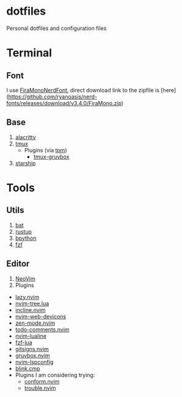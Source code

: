 # dotfiles
Personal dotfiles and configuration files

# Terminal

## Font

I use [FiraMonoNerdFont](https://www.nerdfonts.com/font-downloads), direct download link to the zipfile is [here] (https://github.com/ryanoasis/nerd-fonts/releases/download/v3.4.0/FiraMono.zip)

## Base
1. [alacritty](https://github.com/alacritty/alacritty)
2. [tmux](https://github.com/tmux/tmux)
    - Plugins (via [tpm](https://github.com/tmux-plugins/tpm))
        - [tmux-gruvbox](https://github.com/egel/tmux-gruvbox)
3. [starship](https://starship.rs/)

# Tools

## Utils

1. [bat](https://github.com/sharkdp/bat)
2. [rustup](https://rustup.rs/)
3. [bpython](https://github.com/bpython/bpython)
4. [fzf](https://github.com/junegunn/fzf)

## Editor 
1. [NeoVim](https://neovim.io/)
2. Plugins
  - [lazy.nvim](https://github.com/folke/lazy.nvim)
  - [nvim-tree.lua](https://dotfyle.com/plugins/nvim-tree/nvim-tree.lua)
  - [incline.nvim](https://github.com/b0o/incline.nvim)
  - [nvim-web-devicons](https://dotfyle.com/plugins/nvim-tree/nvim-web-devicons)
  - [zen-mode.nvim](https://github.com/folke/zen-mode.nvim)
  - [todo-comments.nvim](https://github.com/folke/todo-comments.nvim)
  - [nvim-lualine](https://github.com/nvim-lualine/lualine.nvim)
  - [fzf-lua](https://github.com/ibhagwan/fzf-lua)
  - [gitsigns.nvim](https://github.com/lewis6991/gitsigns.nvim)
  - [gruvbox.nvim](https://github.com/ellisonleao/gruvbox.nvim)
  - [nvim-lspconfig](https://github.com/neovim/nvim-lspconfig)
  - [blink.cmp](https://github.com/saghen/blink.cmp')
  - Plugins I am considering trying:
    - [conform.nvim](https://github.com/stevearc/conform.nvim)
    - [trouble.nvim](https://dotfyle.com/plugins/folke/trouble.nvim)
